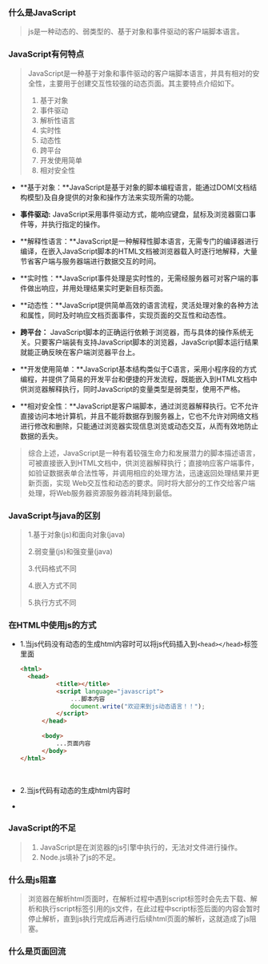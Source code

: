 ### 什么是JavaScript

> js是一种动态的、弱类型的、基于对象和事件驱动的客户端脚本语言。



### JavaScript有何特点

> JavaScript是一种基于对象和事件驱动的客户端脚本语言，并具有相对的安全性，主要用于创建交互性较强的动态页面。其主要特点介绍如下。
>
> 1. 基于对象
> 2. 事件驱动
> 3. 解析性语言
> 4. 实时性
> 5. 动态性
> 6. 跨平台
> 7. 开发使用简单
> 8. 相对安全性



- **基于对象：**JavaScript是基于对象的脚本编程语言，能通过DOM(文档结构模型)及自身提供的对象和操作方法来实现所需的功能。


- **事件驱动:** JavaScript采用事件驱动方式，能响应键盘，鼠标及浏览器窗口事件等，并执行指定的操作。


- **解释性语言：**JavaScript是一种解释性脚本语言，无需专门的编译器进行编译，在嵌入JavaScript脚本的HTML文档被浏览器载入时逐行地解释，大量节省客户端与服务器端进行数据交互的时间。


- **实时性：**JavaScript事件处理是实时性的，无需经服务器可对客户端的事件做出响应，并用处理结果实时更新目标页面。


- **动态性：**JavaScript提供简单高效的语言流程，灵活处理对象的各种方法和属性，同时及时响应文档页面事件，实现页面的交互性和动态性。


- **跨平台：** JavaScript脚本的正确运行依赖于浏览器，而与具体的操作系统无关。只要客户端装有支持JavaScript脚本的浏览器，JavaScript脚本运行结果就能正确反映在客户端浏览器平台上。


- **开发使用简单：**JavaScript基本结构类似于C语言，采用小程序段的方式编程，并提供了简易的开发平台和便捷的开发流程，既能嵌入到HTML文档中供浏览器解释执行，同时JavaScript的变量类型是弱类型，使用不严格。


- **相对安全性：**JavaScript是客户端脚本，通过浏览器解释执行。它不允许直接访问本地计算机，并且不能将数据存到服务器上，它也不允许对网络文档进行修改和删除，只能通过浏览器实现信息浏览或动态交互，从而有效地防止数据的丢失。

> 综合上述，JavaScript是一种有着较强生命力和发展潜力的脚本描述语言，可被直接嵌入到HTML文档中，供浏览器解释执行；直接响应客户端事件，如验证数据表单合法性等，并调用相应的处理方法，迅速返回处理结果并更新页面，实现 Web交互性和动态的要求。同时将大部分的工作交给客户端处理，将Web服务器资源服务器消耗降到最低。 



### JavaScript与java的区别

> 1.基于对象(js)和面向对象(java)
>
> 2.弱变量(js)和强变量(java)
>
> 3.代码格式不同
>
> 4.嵌入方式不同
>
> 5.执行方式不同



### 在HTML中使用js的方式

- 1.当js代码没有动态的生成html内容时可以将js代码插入到`<head></head>`标签里面

  ```html
  <html>
  	<head>
        	<title></title>
        	<script language="javascript">
            	...脚本内容
            	document.write("欢迎来到js动态语言！！");
        	</script>
    	</head>
    
    	<body>
        	...页面内容
    	</body>
  </html>
  ```

  ​

- 2.当js代码有动态的生成html内容时

- ​





### JavaScript的不足

> 1. JavaScript是在浏览器的js引擎中执行的，无法对文件进行操作。
> 2. Node.js填补了js的不足。



### 什么是js阻塞

> 浏览器在解析html页面时，在解析过程中遇到script标签时会先去下载、解析和执行script标签引用的js文件，在此过程中script标签后面的内容会暂时停止解析，直到js执行完成后再进行后续html页面的解析，这就造成了js阻塞。



### 什么是页面回流